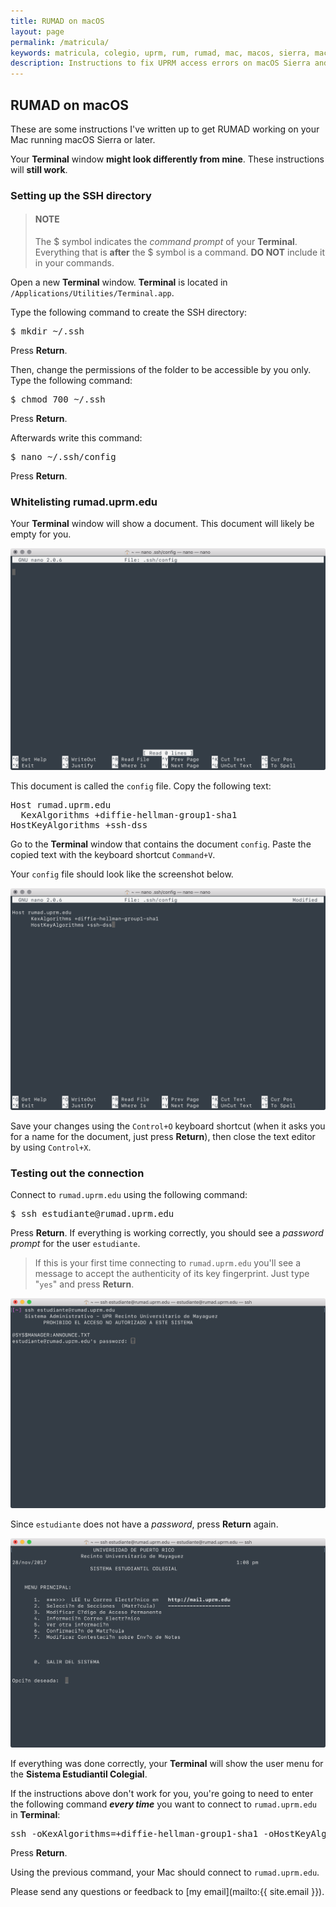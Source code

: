 ```yaml
---
title: RUMAD on macOS
layout: page
permalink: /matricula/
keywords: matricula, colegio, uprm, rum, rumad, mac, macos, sierra, macos sierra, high sierra, macos high sierra
description: Instructions to fix UPRM access errors on macOS Sierra and High Sierra
---
```


## RUMAD on macOS

These are some instructions I've written up to get RUMAD working on your Mac running macOS Sierra or later.

Your **Terminal** window **might look differently from mine**. These instructions will **still work**.

### Setting up the SSH directory

<blockquote class="aside"><h4>NOTE</h4>The $ symbol indicates the <em>command prompt</em> of your <b>Terminal</b>. Everything that is <b>after</b> the $ symbol is a command. <b>DO NOT</b> include it in your commands.</blockquote>

Open a new **Terminal** window. **Terminal** is located in `/Applications/Utilities/Terminal.app`.

Type the following command to create the SSH directory: 

<pre class="code-snippet">$ mkdir ~/.ssh</pre>

Press **Return**.

Then, change the permissions of the folder to be accessible by you only. Type the following command: 

<pre class="code-snippet">$ chmod 700 ~/.ssh</pre>

Press **Return**.

Afterwards write this command:

<pre class="code-snippet">$ nano ~/.ssh/config</pre>

Press **Return**.

### Whitelisting rumad.uprm.edu

Your **Terminal** window will show a document. This document will likely be empty for you.

[![](/assets/images/nano-empty.png)](/assets/images/nano-empty.png)

This document is called the `config` file. Copy the following text:

<pre class="code-snippet">Host rumad.uprm.edu
  KexAlgorithms +diffie-hellman-group1-sha1
HostKeyAlgorithms +ssh-dss</pre>

Go to the **Terminal** window that contains the document <code>config</code>. Paste the copied text with the keyboard shortcut `Command+V`.

Your `config` file should look like the screenshot below.

[![](/assets/images/nano-config.png)](/assets/images/nano-config.png)

Save your changes using the `Control+O` keyboard shortcut (when it asks you for a name for the document, just press **Return**), then close the text editor by using `Control+X`.

### Testing out the connection

Connect to `rumad.uprm.edu` using the following command: 

<pre class="code-snippet">$ ssh estudiante@rumad.uprm.edu</pre>

Press **Return**. If everything is working correctly, you should see a <em>password prompt</em> for the user <code>estudiante</code>.

<blockquote class="aside">If this is your first time connecting to <code>rumad.uprm.edu</code> you'll see a message to accept the authenticity of its key fingerprint. Just type "<code>yes</code>" and press <b>Return</b>.</blockquote>

[![](/assets/images/login.png)](/assets/images/login.png)

Since `estudiante` does not have a _password_, press **Return** again.

[![](/assets/images/end.png)](/assets/images/end.png)

If everything was done correctly, your **Terminal** will show the user menu for the **Sistema Estudiantil Colegial**.

If the instructions above don't work for you, you're going to need to enter the following command _**every time**_ you want to connect to <code>rumad.uprm.edu</code> in **Terminal**:

<pre class="code-snippet">ssh -oKexAlgorithms=+diffie-hellman-group1-sha1 -oHostKeyAlgorithms=+ssh-dss estudiante@rumad.uprm.edu</pre>

Press **Return**.

Using the previous command, your Mac should connect to `rumad.uprm.edu`.

Please send any questions or feedback to [my email](mailto:{{ site.email }}).
